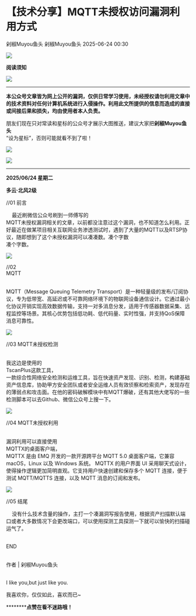 #  【技术分享】MQTT未授权访问漏洞利用方式  
剁椒Muyou鱼头  剁椒Muyou鱼头   2025-06-24 00:30  
  
![](https://mmbiz.qpic.cn/sz_mmbiz_gif/92Yia6FpSFA2QiaAzq0Dumm39PGIsC7mk4lX6c4yYnERUGvnHo7SQreGiboYBj0ib7TlaUx1DKtEGlU8mqS9ZtLZRw/640?wx_fmt=gif "")  
  
**阅读须知**  
  
![](https://mmbiz.qpic.cn/sz_mmbiz_gif/92Yia6FpSFA2QiaAzq0Dumm39PGIsC7mk4lX6c4yYnERUGvnHo7SQreGiboYBj0ib7TlaUx1DKtEGlU8mqS9ZtLZRw/640?wx_fmt=gif "")  
  
  
****  
**本公众号文章皆为网上公开的漏洞，仅供日常学习使用，未经授权请勿利用文章中的技术资料对任何计算机系统进行入侵操作。利用此文所提供的信息而造成的直接或间接后果和损失，均由使用者本人负责。**  
  
朋友们现在只对常读和星标的公众号才展示大图推送，建议大家把**剁椒Muyou鱼头**  
“设为星标”，否则可能就看不到了啦！  
  
![](https://mmbiz.qpic.cn/sz_mmbiz_png/92Yia6FpSFA2hvEA8gEIeGOEiba9uWicXD01hM2Bw8oTpcNCZl68Bj8T0aLpOHAMFCv9Qd6KeeQgTscOURdQUDbLw/640?wx_fmt=png&from=appmsg "")  
  
![](https://mmbiz.qpic.cn/sz_mmbiz_gif/92Yia6FpSFA2QiaAzq0Dumm39PGIsC7mk4Z7hc6oGV6C6IwibzfQUM1oq1yUciadAKQ3Ap29o8GGnBU52wXgSSicBxQ/640?wx_fmt=gif "")  
  
  
****  
**2025/06/24 星期二**  
  
**多云·北风2级**  
  
  
//01 前言  
  
  
    最近刷微信公众号刷到一师傅写的  
MQTT未授权漏洞相关的文章，以前都没注意过这个漏洞，也不知道怎么利用。正好最近在做某项目相关互联网业务渗透测试时，遇到了大量的MQTT以及RTSP协议，随即想到了这个未授权漏洞可以凑凑数。凑个字数  
凑个字数。  
  
  
![](https://mmbiz.qpic.cn/sz_mmbiz_png/92Yia6FpSFA1wRXu1vxJ3hKUXU1lrMvyfXA1kqYHXOSCjrEe2Ww01xkYQ2ejr7sdReMuJW181sEQn9N3oDGDYHQ/640?wx_fmt=png&from=appmsg "")  
  
  
//02   
MQTT  
  
  
      
MQTT（Message Queuing Telemetry Transport）是一种轻量级的发布/订阅协议，专为低带宽、高延迟或不可靠网络环境下的物联网设备通信设计。它通过最小化协议开销实现高效数据传输，支持一对多消息分发，适用于传感器数据采集、远程监控等场景。其核心优势包括低功耗、低代码量、实时性强，并支持QoS保障消息可靠性。  
  
  
![](https://mmbiz.qpic.cn/sz_mmbiz_png/92Yia6FpSFA1wRXu1vxJ3hKUXU1lrMvyf8bxeloRDp0ib9PyWPCacEl4Vy1RfdGiaJVcYOzgic4sfovIVRcvmicW6cw/640?wx_fmt=png&from=appmsg "")  
  
  
//03 MQTT未授权检测  
  
  
      
我这边是使用的  
TscanPlus这款工具，  
一款综合性网络安全检测和运维工具，旨在快速资产发现、识别、检测，构建基础资产信息库，协助甲方安全团队或者安全运维人员有效侦察和检索资产，发现存在的薄弱点和攻击面。在他的密码破解模块中有MQTT爆破，还有其他大佬写的一些检测脚本可以去Github、微信公众号上搜一下。  
  
  
![](https://mmbiz.qpic.cn/sz_mmbiz_png/92Yia6FpSFA1wRXu1vxJ3hKUXU1lrMvyfZibzu6yAYYP3jPx7mX1vFeSWia7tgib27XqFg30XeL6L1ibOFkCnyGic86A/640?wx_fmt=png&from=appmsg "")  
  
  
//04 MQTT未授权利用  
  
  
      
漏洞利用可以直接使用  
MQTTX的桌面客户端，  
MQTTX 是由 EMQ 开发的一款开源跨平台 MQTT 5.0 桌面客户端，它兼容 macOS，Linux 以及 Windows 系统。 MQTTX 的用户界面 UI 采用聊天式设计，使得操作逻辑更加简明直观。它支持用户快速创建和保存多个 MQTT 连接，便于测试 MQTT/MQTTS 连接，以及 MQTT 消息的订阅和发布。  
  
  
![](https://mmbiz.qpic.cn/sz_mmbiz_png/92Yia6FpSFA1wRXu1vxJ3hKUXU1lrMvyfuEP4mWKOHNdq5LnRmP0puvPqUgSxlqlZMiauy6cVR1DnMibzNmicG5HLQ/640?wx_fmt=png&from=appmsg "")  
  
  
//05 结尾  
  
  
    没有什么技术含量的操作，主打一个凑漏洞写报告使用，根据资产扫描默认端口或者大多数情况下会更改端口，可以使用探测工具探测一下就可以愉快的扫描碰运气了。  
  
  
  
    
END   
  
  
   
作者 | 剁椒Muyou鱼头  
   
  
I like you,but just like you.  
  
我喜欢你，仅仅如此，喜欢而已~  
  
  
  
  
**********点赞在看不迷路哦！**  
  
  
